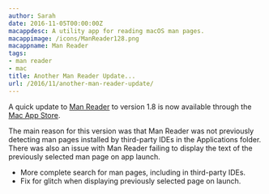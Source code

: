 ```yaml
---
author: Sarah
date: 2016-11-05T00:00:00Z
macappdesc: A utility app for reading macOS man pages.
macappimage: /icons/ManReader128.png
macappname: Man Reader
tags:
- man reader
- mac
title: Another Man Reader Update...
url: /2016/11/another-man-reader-update/
---
```


A quick update to [Man Reader][1] to version 1.8 is now available through the
[Mac App Store][2].

The main reason for this version was that Man Reader was not previously
detecting man pages installed by third-party IDEs in the Applications folder.
There was also an issue with Man Reader failing to display the text of the
previously selected man page on app launch.

* More complete search for man pages, including in third-party IDEs.
* Fix for glitch when displaying previously selected page on launch.

[1]: /manreader/
[2]: http://itunes.apple.com/app/man-reader/id522583774?mt=12
